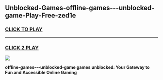 
## Unblocked-Games-offline-games---unblocked-game-Play-Free-zed1e
<h3>
<a href="https://premium76.site?title=offline-games---unblocked-game&ref=19M">CLICK TO PLAY</a></h3>
<hr>

<h3>
<a href="https://premium76.site?title=offline-games---unblocked-game&ref=19M">CLICK 2 PLAY</a>
  
</h3>

<a href="https://premium76.site?title=offline-games---unblocked-game&ref=19M"><img src="https://clearcache.store/games.png"></a>


**offline-games---unblocked-game games unblocked: Your Gateway to Fun and Accessible Online Gaming**

